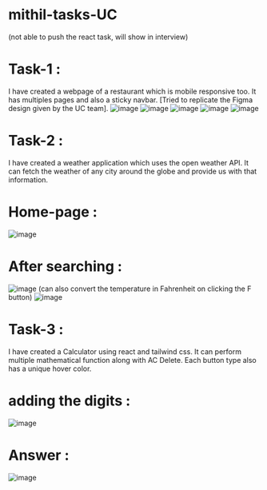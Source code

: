 # mithil-tasks-UC
(not able to push the react task, will show in interview)
# Task-1 :
I have created a webpage of a restaurant which is mobile responsive too. It has multiples pages and also a sticky navbar.
[Tried to replicate the Figma design given by the UC team].
![image](https://github.com/user-attachments/assets/eeac7502-b337-4844-88fe-fc81ac77e5a2)
![image](https://github.com/user-attachments/assets/d89c3110-6801-45e2-8620-9772c1d01e3c)
![image](https://github.com/user-attachments/assets/8d96db18-89c6-40b4-80c8-f5a58d8a4ecd)
![image](https://github.com/user-attachments/assets/65048569-971c-4836-9d47-5478b21a96ab)
![image](https://github.com/user-attachments/assets/45e417c3-311e-4ce2-83c2-537e1dda00eb)

# Task-2 : 
I have created a weather application which uses the open weather API. It can fetch the weather of any city around the globe and provide us with that information.
# Home-page :
![image](https://github.com/user-attachments/assets/2e7be651-7cfb-421f-a41c-de86c2515c42)
# After searching : 
![image](https://github.com/user-attachments/assets/aa4e46a8-84ad-4aeb-a2e5-e0addc1113c1)
(can also convert the temperature in Fahrenheit on clicking the F button)
![image](https://github.com/user-attachments/assets/3144fd1c-396d-4f02-a758-624ddf2bace4)

# Task-3 :
I have created a Calculator using react and tailwind css. It can perform multiple mathematical function along with AC Delete. Each button type also has a unique hover color.
# adding the digits : 
![image](https://github.com/user-attachments/assets/d4de835d-da35-4f73-84a2-54a1ce7b894e)
# Answer : 
![image](https://github.com/user-attachments/assets/946dce60-3a27-403d-baa4-18d945c7d9cf)






